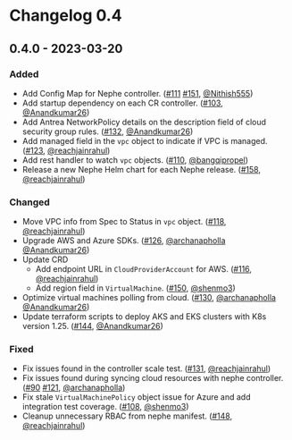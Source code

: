 # Changelog 0.4

## 0.4.0 - 2023-03-20

### Added

- Add Config Map for Nephe controller. ([#111](https://github.com/antrea-io/nephe/pull/111) [#151](https://github.com/antrea-io/nephe/pull/151), [@Nithish555])
- Add startup dependency on each CR controller. ([#103](https://github.com/antrea-io/nephe/pull/103), [@Anandkumar26])
- Add Antrea NetworkPolicy details on the description field of cloud security group rules. ([#132](https://github.com/antrea-io/nephe/pull/132), [@Anandkumar26])
- Add managed field in the `vpc` object to indicate if VPC is managed. ([#123](https://github.com/antrea-io/nephe/pull/123), [@reachjainrahul])
- Add rest handler to watch `vpc` objects. ([#110](https://github.com/antrea-io/nephe/pull/110), [@bangqipropel])
- Release a new Nephe Helm chart for each Nephe release. ([#158](https://github.com/antrea-io/nephe/pull/158), [@reachjainrahul])

### Changed

- Move VPC info from Spec to Status in `vpc` object. ([#118](https://github.com/antrea-io/nephe/pull/118), [@reachjainrahul])
- Upgrade AWS and Azure SDKs. ([#126](https://github.com/antrea-io/nephe/pull/126), [@archanapholla] [@Anandkumar26])
- Update CRD
  * Add endpoint URL in `CloudProviderAccount` for AWS. ([#116](https://github.com/antrea-io/nephe/pull/116), [@reachjainrahul])
  * Add region field in `VirtualMachine`. ([#150](https://github.com/antrea-io/nephe/pull/150), [@shenmo3])
- Optimize virtual machines polling from cloud. ([#130](https://github.com/antrea-io/nephe/pull/130), [@archanapholla] [@Anandkumar26])
- Update terraform scripts to deploy AKS and EKS clusters with K8s version 1.25. ([#144](https://github.com/antrea-io/nephe/pull/144), [@Anandkumar26])

### Fixed

- Fix issues found in the controller scale test. ([#131](https://github.com/antrea-io/nephe/pull/131), [@reachjainrahul])
- Fix issues found during syncing cloud resources with nephe controller. ([#90](https://github.com/antrea-io/nephe/pull/90) [#121](https://github.com/antrea-io/nephe/pull/121), [@archanapholla])
- Fix stale `VirtualMachinePolicy` object issue for Azure and add integration test coverage. ([#108](https://github.com/antrea-io/nephe/pull/108), [@shenmo3])
- Cleanup unnecessary RBAC from nephe manifest. ([#148](https://github.com/antrea-io/nephe/pull/148), [@reachjainrahul])

[@Anandkumar26]: https://github.com/Anandkumar26
[@archanapholla]: https://github.com/archanapholla
[@bangqipropel]: https://github.com/bangqipropel
[@Nithish555]: https://github.com/Nithish555
[@reachjainrahul]: https://github.com/reachjainrahul
[@shenmo3]: https://github.com/shenmo3
